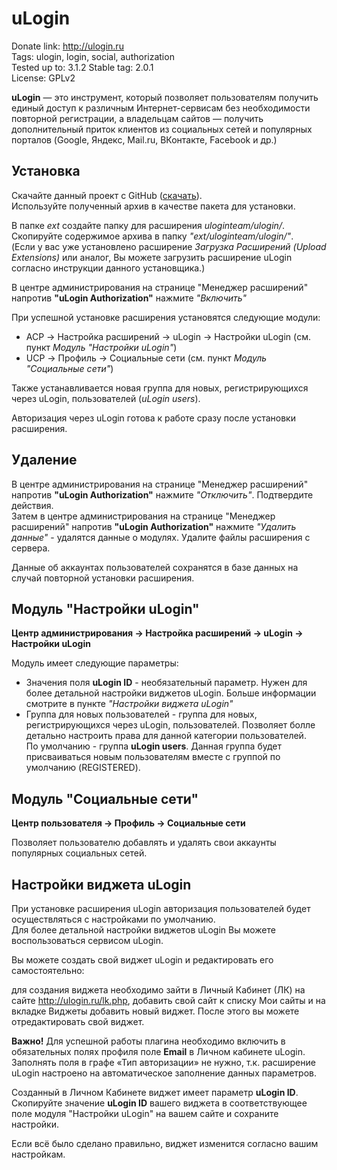 # uLogin

Donate link: http://ulogin.ru  
Tags: ulogin, login, social, authorization  
Tested up to: 3.1.2
Stable tag: 2.0.1  
License: GPLv2  

**uLogin** — это инструмент, который позволяет пользователям получить единый доступ к различным Интернет-сервисам без необходимости повторной регистрации,
а владельцам сайтов — получить дополнительный приток клиентов из социальных сетей и популярных порталов (Google, Яндекс, Mail.ru, ВКонтакте, Facebook и др.)


## Установка

Скачайте данный проект с GitHub ([скачать](https://github.com/ulogin/ulogin-phpBB/archive/v2.zip)).  
Используйте полученный архив в качестве пакета для установки. 

В папке *ext* создайте папку для расширения *uloginteam/ulogin/*.  
Скопируйте содержимое архива в папку *"ext/uloginteam/ulogin/"*.  
(Если у вас уже установлено расширение *Загрузка Расширений (Upload Extensions)* или аналог, Вы можете загрузить расширение uLogin согласно инструкции данного установщика.)

В центре администрирования на странице "Менеджер расширений" напротив **"uLogin Authorization"** нажмите *"Включить"*


При успешной установке расширения установятся следующие модули:  

 - ACP -> Настройка расширений -> uLogin -> Настройки uLogin (см. пункт *Модуль "Настройки uLogin"*)
 - UCP -> Профиль -> Социальные сети (см. пункт *Модуль "Социальные сети"*)

Также устанавливается новая группа для новых, регистрирующихся через uLogin, пользователей (*uLogin users*).  

Авторизация через uLogin готова к работе сразу после установки расширения.


## Удаление

В центре администрирования на странице "Менеджер расширений" напротив **"uLogin Authorization"** нажмите *"Отключить"*. Подтвердите действия.  
Затем в центре администрирования на странице "Менеджер расширений" напротив **"uLogin Authorization"** нажмите *"Удалить данные"* - удалятся данные о модулях.
Удалите файлы расширения с сервера.  

Данные об аккаунтах пользователей сохранятся в базе данных на случай повторной установки расширения.


## Модуль "Настройки uLogin"

**Центр администрирования -> Настройка расширений -> uLogin -> Настройки uLogin**

Модуль имеет следующие параметры:

- Значения поля **uLogin ID** - необязательный параметр. Нужен для более детальной настройки виджетов uLogin. Больше информации смотрите в пункте *"Настройки виджета uLogin"*
- Группа для новых пользователей - группа для новых, регистрирующихся через uLogin, пользователей. 
Позволяет болле детально настроить права для данной категории пользователей.  
По умолчанию - группа **uLogin users**. 
Данная группа будет присваиваться новым пользователям вместе с группой по умолчанию (REGISTERED).


## Модуль "Социальные сети" 

**Центр пользователя -> Профиль -> Социальные сети**

Позволяет пользователю добавлять и удалять свои аккаунты популярных социальных сетей.


## Настройки виджета uLogin

При установке расширения uLogin авторизация пользователей будет осуществляться с настройками по умолчанию.  
Для более детальной настройки виджетов uLogin Вы можете воспользоваться сервисом uLogin.  

Вы можете создать свой виджет uLogin и редактировать его самостоятельно:

для создания виджета необходимо зайти в Личный Кабинет (ЛК) на сайте http://ulogin.ru/lk.php,
добавить свой сайт к списку Мои сайты и на вкладке Виджеты добавить новый виджет. После этого вы можете отредактировать свой виджет.

**Важно!** Для успешной работы плагина необходимо включить в обязательных полях профиля поле **Еmail** в Личном кабинете uLogin.  
Заполнять поля в графе «Тип авторизации» не нужно, т.к. расширение uLogin настроено на автоматическое заполнение данных параметров.

Созданный в Личном Кабинете виджет имеет параметр **uLogin ID**.  
Скопируйте значение **uLogin ID** вашего виджета в соответствующее поле модуля "Настройки uLogin" на вашем сайте и сохраните настройки.   

Если всё было сделано правильно, виджет изменится согласно вашим настройкам.
